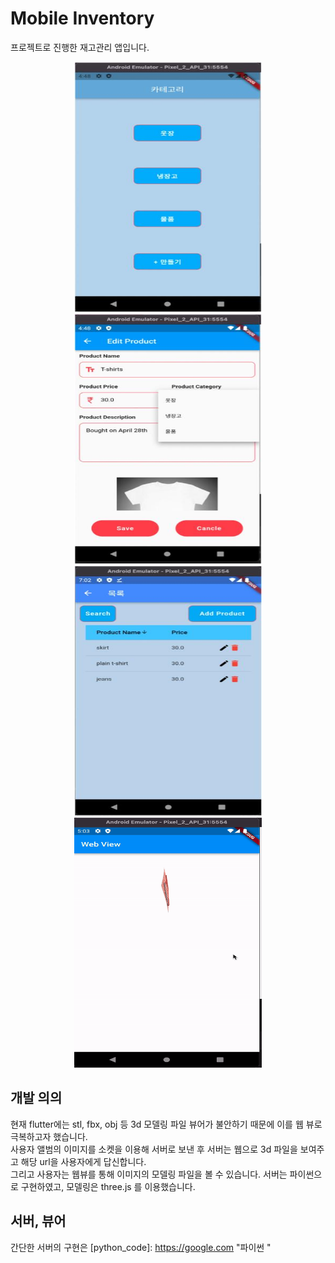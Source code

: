 # Mobile Inventory

프로젝트로 진행한 재고관리 앱입니다.
<p align="center">
<img src="./그림01.jpg" width="300" height="400">
<img src="./그림02.jpg" width="300" height="400">
<img src="./그림03.jpg" width="300" height="400">
<img src="./ezgif-4-6f4b14424a.gif" width="300" height="400">
</p>

## 개발 의의
현재 flutter에는 stl, fbx, obj 등 3d 모델링 파일 뷰어가 불안하기 때문에 이를 웹 뷰로 극복하고자 했습니다.<br>
사용자 앨범의 이미지를 소켓을 이용해 서버로 보낸 후 서버는 웹으로 3d 파일을 보여주고 해당 url을 사용자에게 답신합니다. <br>
그리고 사용자는 웹뷰를 통해 이미지의 모델링 파일을 볼 수 있습니다.
서버는 파이썬으로 구현하였고, 모델링은 three.js 를 이용했습니다.

## 서버, 뷰어
간단한 서버의 구현은 [python_code]: https://google.com "파이썬 "



